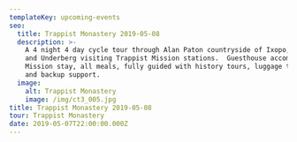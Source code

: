 ```yaml
---
templateKey: upcoming-events
seo:
  title: Trappist Monastery 2019-05-08
  description: >-
    A 4 night 4 day cycle tour through Alan Paton countryside of Ixopo, Creighton
    and Underberg visiting Trappist Mission stations.  Guesthouse accommodation,
    Mission stay, all meals, fully guided with history tours, luggage transfers
    and backup support.
  image:
    alt: Trappist Monastery
    image: /img/ct3_005.jpg
title: Trappist Monastery 2019-05-08
tour: Trappist Monastery
date: 2019-05-07T22:00:00.000Z
---
```

